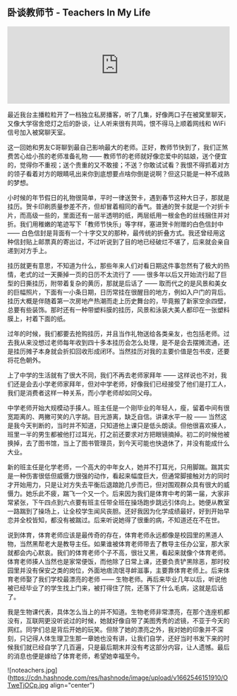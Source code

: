 ## 卧谈教师节 - Teachers In My Life

<iframe allow="autoplay *; encrypted-media *; fullscreen *; clipboard-write" frameborder="0" height="175" style="width:100%;max-width:660px;overflow:hidden;background:transparent;" sandbox="allow-forms allow-popups allow-same-origin allow-scripts allow-storage-access-by-user-activation allow-top-navigation-by-user-activation" src="https://embed.podcasts.apple.com/cn/podcast/008-%E5%B9%B3%E5%BA%B8%E7%9A%84%E8%80%81%E5%B8%88%E6%80%BB%E4%BC%9A%E6%95%99%E5%87%BA%E5%B9%B3%E5%BA%B8%E7%9A%84%E5%A4%A7%E5%A4%9A%E6%95%B0-%E7%84%B6%E5%90%8E%E8%A2%AB%E6%AF%AB%E6%97%A0%E6%96%B0%E6%84%8F%E5%9C%B0%E6%80%80%E5%BF%B5/id1633459117?i=1000577770208"></iframe>

最近我台主播粒粒开了一档独立私房播客，听了几集，好像两口子在被窝里聊天，又像大学宿舍熄灯之后的卧谈，让人听来很有共鸣，恨不得马上顺着网线和 WiFi 信号加入被窝聊天室。

这一回她和男友C哥聊到最自己影响最大的老师。正好，教师节快到了，我们正煞费苦心给小孩的老师准备礼物 —— 教师节的老师就好像恋爱中的姑娘，送个便宜的，觉得你不重视；送个贵重的又不敢接；不送？你敢试试看？我恨不得抓着对方的领子看着对方的眼睛吼出来你到底想要点啥你倒是说啊？但这只能是一种不成熟的梦想。

小时候的年节假日的礼物很简单，平时一律送贺卡，遇到春节这种大日子，那就是挂历。贺卡印刷质量参差不齐，但却冒着相同的香气。普通的贺卡就是一个对折卡片，而高级一些的，里面还有一层半透明的纸，两层纸用一根金色的丝线捆住并对折。我们用稚嫩的笔迹写下「教师节快乐」等字样，塞进贺卡附赠的白色信封中 —— 白色信封是背面有一个十字交叉的那种，最传统的折叠方式。我还曾经用这种信封贴上邮票真的寄出过，不过听说到了目的地已经破烂不堪了，后来就会亲自递到对方手上。

挂历就更有意思，不知道为什么，那些年来人们对看日期这件事忽然有了极大的热情，老式的过一天撕掉一页的日历不太流行了 —— 很多年以后又开始流行起了巨型的日撕挂历，附带着复杂的黄历，那就是后话了 —— 取而代之的是风景和美女的巨幅照片，下面有一小条日期，日历常挂在很醒目的地方，例如入户门的背后。挂历大概是伴随着第一次房地产热潮而走上历史舞台的，毕竟搬了新家空余四壁，总要有些装饰。那时还有一种带塑料膜的挂历，风景和泳装大美人都印在一张塑料膜上，衬着下面的纸。

过年的时候，我们都要去抢购挂历，并且当作礼物送给各类亲友，也包括老师。过去我从来没想过老师每年收到四十多本挂历会怎么处理，是不是会去摆摊流通，还是挂历摊子本身就会折扣回收形成闭环。当然挂历对我的主要价值是包书皮，还要将花色朝外。

上了中学的生活就有了很大不同，我们不再去老师家拜年 —— 这样说也不对，我们还是会去小学老师家拜年，但对中学老师，好像我们已经接受了他们是打工人，我们是消费者这样一种关系，而小学老师却如同父母。

中学老师开始大规模动手揍人。班主任是一个刚毕业的年轻人，瘦，留着中间有很宽距离的、两撇可笑的八字胡。目光游离，缺乏自信。讲课水平一般 —— 当然这是我今天判断的，当时并不知道，只知道他上课只是低头朗读。但他很喜欢揍人，班里一半的男生都被他打过耳光，打之前还要求对方把眼镜摘掉。初二的时候他被换掉，去了图书馆，当上了图书管理员，到今天可能也快退休了，并没有能成什么大业。

新的班主任是化学老师，一个高大的中年女人，她并不打耳光，只用脚踹。踹其实是一种伤害很低但威慑力很强的动作，看起来幅度巨大，但通常脚接触对方的同时才开始用力，只是让对方失去平衡后退踉跄几步而已，但对围观群众具有很大的威慑力。她乐此不疲，踹飞一个又一个。后来因为我们是体育中考的第一届，大家非常紧张，下午四点到六点要有班主任带全班在操场跑步跳远引体向上。她便从教室一路踹到了操场上，让全校学生闻风丧胆。还好我因为化学成绩最好，好到开始早恋并全校皆知，都没有被踹过。后来听说她得了很重的病，不知道还在不在世。

说到体育，体育老师应该是最传奇的存在，体育老师永远都像是校园里的黑道人物，当然黑帮老大是教导主任。如果谁被体育老师带去了教导主任办公室，那大家就都会内心默哀。我们的体育老师个子不高，很壮又黑，看起来就像个体育老师。体育老师揍人当然也是家常便饭，而他除了日常上课，还要负责铲黑除恶，那时校园里并没有保安之类的岗位，外面地痞流氓寻衅滋事，主要靠体育老师上。后来体育老师娶了我们学校最漂亮的老师 —— 生物老师。再后来毕业几年以后，听说他被已经毕业了的学生找上门来，被打得住了院，还落下了什么毛病，这就是后话了。

我是生物课代表，具体怎么当上的并不知道。生物老师非常漂亮，在那个连座机都没有，互联网更没听说过的时候，她就好像自带了美图秀秀的滤镜，不亚于今天的网红。同学们总是背后开她的玩笑。但除了她的漂亮之外，我对她的印象并不深刻，只记得人体生理卫生那一章她也没有讲，让我们自学，还好当时书发下来的时候我们就已经自学了几百遍，只是最后期末并没有考这部分内容，让人遗憾。最后的消息也便是嫁给了体育老师，希望她幸福至今。


![noteachers.jpg](https://cdn.hashnode.com/res/hashnode/image/upload/v1662546151910/OTweTjOCp.jpg align="center")
